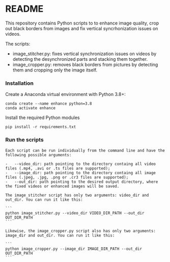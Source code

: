 # README

This repository contains Python scripts to to enhance image quality, crop out black borders from images and fix vertical syncrhonization issues on videos.

The scripts:

-   image_stitcher.py: fixes vertical synchronization issues on videos by detecting the desynchronized parts and stacking them together.
-   image_cropper.py: removes black borders from pictures by detecting them and cropping only the image itself.

### Installation

Create a Anaconda virtual environment with Python 3.8+:

```
conda create --name enhance python=3.8
conda activate enhance
```

Install the required Python modules

```
pip install -r requirements.txt
```

### Run the scripts

    Each script can be run individually from the command line and have the following possible arguments:

    -   --video_dir: path pointing to the directory containg all video files (.mp4, .avi or .ts files are supported);
    -   --image_dir: path pointing to the directory containg all image files (.jpeg, .jpg, .png or .cr3 files are supported);
    -   --out_dir: path pointing to the desired output directory, where the fixed videos or enhanced images will be saved.

    The image_stitcher script has only two arguments: video_dir and out_dir. You can run it like this:

    ```
    python image_stitcher.py --video_dir VIDEO_DIR_PATH --out_dir OUT_DIR_PATH
    ```

    Likewise, the image_cropper.py script also has only two arguments: image_dir and out_dir. You can run it like this:

    ```
    python image_cropper.py --image_dir IMAGE_DIR_PATH --out_dir OUT_DIR_PATH
    ```
